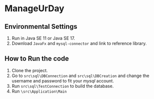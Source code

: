 # ManageUrDay

## Environmental Settings
1. Run in Java SE 11 or Java SE 17.
2. Download `JavaFx` and `mysql-connector` and link to reference library.

## How to Run the code
1. Clone the project.
2. Go to `src\sql\DBConnection` and `src\sql\DBCreation` and change the username and password to fit your *mysql* account.
3. Run `src\sql\TestConnection` to build the database.
4. Run `\src\Application\Main`
